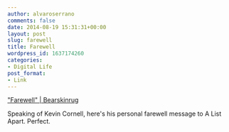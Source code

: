 ```yaml
---
author: alvaroserrano
comments: false
date: 2014-08-19 15:31:31+00:00
layout: post
slug: farewell
title: Farewell
wordpress_id: 1637174260
categories:
- Digital Life
post_format:
- Link
---
```


["Farewell" | Bearskinrug](http://bearskinrug.co.uk/farewellala/)

Speaking of Kevin Cornell, here's his personal farewell message to A List Apart. Perfect.
